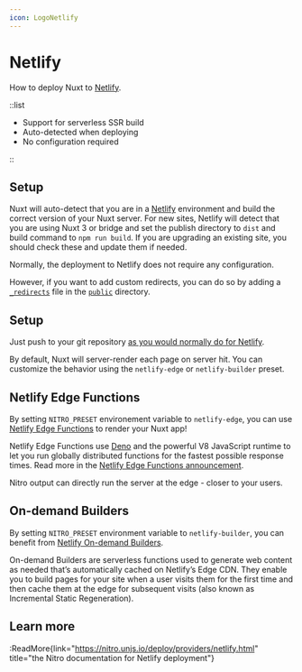 ```yaml
---
icon: LogoNetlify
---
```


# Netlify

How to deploy Nuxt to [Netlify](https://www.netlify.com/).

::list

- Support for serverless SSR build
- Auto-detected when deploying
- No configuration required

::

## Setup

Nuxt will auto-detect that you are in a [Netlify](https://www.netlify.com) environment and build the correct version of your Nuxt server. For new sites, Netlify will detect that you are using Nuxt 3 or bridge and set the publish directory to `dist` and build command to `npm run build`. If you are upgrading an existing site, you should check these and update them if needed.

Normally, the deployment to Netlify does not require any configuration.

However, if you want to add custom redirects, you can do so by adding a [`_redirects`](https://docs.netlify.com/routing/redirects/#syntax-for-the-redirects-file) file in the [`public`](/guide/directory-structure/public) directory.

## Setup

Just push to your git repository [as you would normally do for Netlify](https://docs.netlify.com/configure-builds/get-started/).

By default, Nuxt will server-render each page on server hit. You can customize the behavior using the `netlify-edge` or `netlify-builder` preset.

## Netlify Edge Functions

By setting `NITRO_PRESET` environement variable to `netlify-edge`, you can use [Netlify Edge Functions](https://docs.netlify.com/netlify-labs/experimental-features/edge-functions/) to render your Nuxt app!

Netlify Edge Functions use [Deno](https://deno.land) and the powerful V8 JavaScript runtime to let you run globally distributed functions for the fastest possible response times. Read more in the [Netlify Edge Functions announcement](https://www.netlify.com/blog/announcing-serverless-compute-with-edge-functions).

Nitro output can directly run the server at the edge - closer to your users.

## On-demand Builders

By setting `NITRO_PRESET` environment variable to `netlify-builder`, you can benefit from [Netlify On-demand Builders](https://docs.netlify.com/configure-builds/on-demand-builders/).

On-demand Builders are serverless functions used to generate web content as needed that’s automatically cached on Netlify’s Edge CDN. They enable you to build pages for your site when a user visits them for the first time and then cache them at the edge for subsequent visits (also known as Incremental Static Regeneration).

## Learn more

:ReadMore{link="https://nitro.unjs.io/deploy/providers/netlify.html" title="the Nitro documentation for Netlify deployment"}
